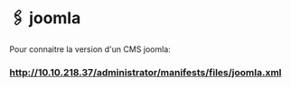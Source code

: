 # 🖇 joomla

Pour connaitre la version d'un CMS joomla:

### http://10.10.218.37/administrator/manifests/files/joomla.xml
